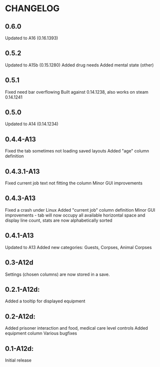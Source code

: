 # CHANGELOG

## 0.6.0
Updated to A16 (0.16.1393)

## 0.5.2
Updated to A15b (0.15.1280)
Added drug needs
Added mental state (other)

## 0.5.1
Fixed need bar overflowing 
Built against 0.14.1238, also works on steam 0.14.1241

## 0.5.0
Updated to A14 (0.14.1234)

## 0.4.4-A13
Fixed the tab sometimes not loading saved layouts
Added "age" column definition

## 0.4.3.1-A13
Fixed current job text not fitting the column
Minor GUI improvements

## 0.4.3-A13
Fixed a crash under Linux
Added "current job" column definition
Minor GUI improvements - tab will now occupy all available horizontal space and display line count, stats are now alphabetically sorted

## 0.4.1-A13
Updated to A13
Added new categories: Guests, Corpses, Animal Corpses

## 0.3-A12d
Settings (chosen columns) are now stored in a save.

## 0.2.1-A12d:
Added a tooltip for displayed equipment

## 0.2-A12d:
Added prisoner interaction and food, medical care level controls
Added equipment column
Various bugfixes

## 0.1-A12d:
Initial release
